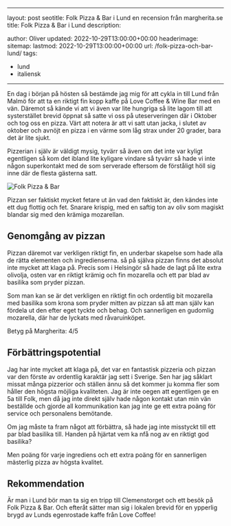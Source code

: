 
---
layout: post
seotitle:  Folk Pizza & Bar i Lund en recension från margherita.se
title: Folk Pizza & Bar i Lund
description:

author: Oliver
updated: 2022-10-29T13:00:00+00:00
headerimage:
sitemap:
  lastmod: 2022-10-29T13:00:00+00:00
url: /folk-pizza-och-bar-lund/
tags:
  - lund
  - italiensk
---

En dag i början på hösten så bestämde jag mig för att cykla in till Lund från Malmö för att ta en riktigt fin kopp kaffe på Love Coffee & Wine Bar med en vän. Däremot så kände vi att vi även var lite hungriga så lite lagom till att systerstället brevid öppnat så satte vi oss på uteserveringen där i Oktober och tog oss en pizza. Värt att notera är att vi satt utan jacka, i slutet av oktober och avnöjt en pizza i en värme som låg strax under 20 grader, bara det är lite sjukt.

Pizzerian i själv är väldigt mysig, tyvärr så även om det inte var kyligt egentligen så kom det ibland lite kyligare vindare så tyvärr så hade vi inte någon superkontakt med de som serverade eftersom de förståligt höll sig inne där de flesta gästerna satt.

![Folk Pizza & Bar](https://imgur.com/9Jm0A6H.jpg)

Pizzan ser faktiskt mycket fetare ut än vad den faktiskt är, den kändes inte ett dug flottig och fet. Snarare krispig, med en saftig ton av oliv som magiskt blandar sig med den krämiga mozarellan.

## Genomgång av pizzan

Pizzan däremot var verkligen riktigt fin, en underbar skapelse som hade alla de rätta elementen och ingredienserna. så på själva pizzan finns det absolut inte mycket att klaga på. Precis som i Helsingör så hade de lagt på lite extra olivolja, osten var en riktigt krämig och fin mozarella och ett par blad av basilika som pryder pizzan.

Som man kan se är det verkligen en riktigt fin och ordentlig bit mozarella med basilika som krona som pryder mitten av pizzan så att man själv kan fördela ut den efter eget tyckte och behag. Och sannerligen en gudomlig mozarella, där har de lyckats med råvaruinköpet.

Betyg på Margherita: 4/5

## Förbättringspotential

Jag har inte mycket att klaga på, det var en fantastisk pizzeria och pizzan var den förste av ordentlig karaktär jag sett i Sverige. Sen har jag såklart missat många pizzerior och ställen ännu så det kommer ju komma fler som håller den högsta möjliga kvaliteten. Jag är inte oegen att egentligen ge en 5a till Folk, men då jag inte direkt själv hade någon kontakt utan min vän beställde och gjorde all kommunikation kan jag inte ge ett extra poäng för service och personalens bemötande.

Om jag måste ta fram något att förbättra, så hade jag inte misstyckt till ett par blad basilika till. Handen på hjärtat vem ka nfå nog av en riktigt god basilika?

Men poäng för varje ingrediens och ett extra poäng för en sannerligen mästerlig pizza av högsta kvalitet. 

## Rekommendation

Är man i Lund bör man ta sig en tripp till Clemenstorget och ett besök på Folk Pizza & Bar. Och efteråt sätter man sig i lokalen brevid för en ypperlig brygd av Lunds egenrostade kaffe från Love Coffee!